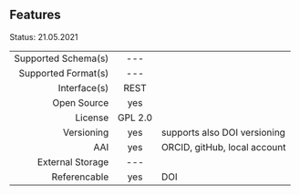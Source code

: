 ## Features

Status: 21.05.2021

|                     |            |          |
| -------------------:| :--------: | :------- |
| Supported Schema(s) | ---        |           |
| Supported Format(s) | ---        |
| Interface(s)        | REST       |          |
| Open Source         | yes        |          |
| License             | GPL 2.0    |          |
| Versioning          | yes        | supports also DOI versioning |
| AAI                 | yes        |  ORCID, gitHub, local account        |
| External Storage    | ---        |          |
| Referencable        | yes        | DOI      |


